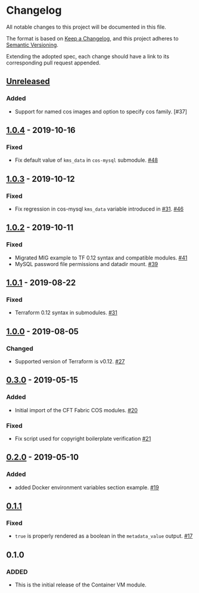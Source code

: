 # Changelog
All notable changes to this project will be documented in this file.

The format is based on [Keep a Changelog](https://keepachangelog.com/en/1.0.0/),
and this project adheres to [Semantic Versioning](https://semver.org/spec/v2.0.0.html).

Extending the adopted spec, each change should have a link to its corresponding pull request appended.

## [Unreleased]

### Added

- Support for named cos images and option to specify cos family. [#37]

## [1.0.4] - 2019-10-16

### Fixed

- Fix default value of `kms_data` in `cos-mysql` submodule. [#48]

## [1.0.3] - 2019-10-12

### Fixed

- Fix regression in cos-mysql `kms_data` variable introduced in [#31]. [#46]

## [1.0.2] - 2019-10-11

### Fixed

- Migrated MIG example to TF 0.12 syntax and compatible modules. [#41]
- MySQL password file permissions and datadir mount. [#39]

## [1.0.1] - 2019-08-22

### Fixed

- Terraform 0.12 syntax in submodules. [#31]

## [1.0.0] - 2019-08-05

### Changed

- Supported version of Terraform is v0.12. [#27]

## [0.3.0] - 2019-05-15

### Added

- Initial import of the CFT Fabric COS modules. [#20]

### Fixed

- Fix script used for copyright boilerplate verification [#21]


## [0.2.0] - 2019-05-10

### Added

- added Docker environment variables section example. [#19]

## [0.1.1]

### Fixed

- `true` is properly rendered as a boolean in the
  `metadata_value` output. [#17]

## 0.1.0
### ADDED
- This is the initial release of the Container VM module.

[Unreleased]: https://github.com/terraform-google-modules/terraform-google-container-vm/compare/v1.0.4...HEAD
[1.0.4]: https://github.com/terraform-google-modules/terraform-google-container-vm/compare/v1.0.3...v1.0.4
[1.0.3]: https://github.com/terraform-google-modules/terraform-google-container-vm/compare/v1.0.2...v1.0.3
[1.0.2]: https://github.com/terraform-google-modules/terraform-google-container-vm/compare/v1.0.1...v1.0.2
[1.0.1]: https://github.com/terraform-google-modules/terraform-google-container-vm/compare/v1.0.0...v1.0.1
[1.0.0]: https://github.com/terraform-google-modules/terraform-google-container-vm/compare/v0.3.0...v1.0.0
[0.3.0]: https://github.com/terraform-google-modules/terraform-google-container-vm/compare/v0.2.0...v0.3.0
[0.2.0]: https://github.com/terraform-google-modules/terraform-google-container-vm/compare/v0.1.1...v0.2.0
[0.1.1]: https://github.com/terraform-google-modules/terraform-google-container-vm/compare/v0.1.0...v0.1.1

[#48]: https://github.com/terraform-google-modules/terraform-google-container-vm/pull/48
[#46]: https://github.com/terraform-google-modules/terraform-google-container-vm/pull/46
[#41]: https://github.com/terraform-google-modules/terraform-google-container-vm/pull/41
[#39]: https://github.com/terraform-google-modules/terraform-google-container-vm/pull/39
[#31]: https://github.com/terraform-google-modules/terraform-google-container-vm/pull/31
[#27]: https://github.com/terraform-google-modules/terraform-google-container-vm/pull/27
[#21]: https://github.com/terraform-google-modules/terraform-google-container-vm/pull/21
[#20]: https://github.com/terraform-google-modules/terraform-google-container-vm/pull/20
[#19]: https://github.com/terraform-google-modules/terraform-google-container-vm/pull/19
[#17]: https://github.com/terraform-google-modules/terraform-google-container-vm/pull/17
